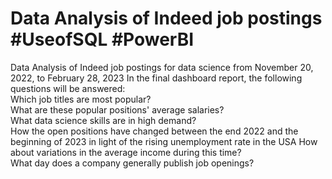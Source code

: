 # Data Analysis of Indeed job postings  #UseofSQL #PowerBI
Data Analysis of Indeed job postings for data science from November 20, 2022, to February 28, 2023 
In the final dashboard report, the following questions will be answered:  
Which job titles  are most popular?  
What are these popular positions' average salaries?  
What data science skills are in high demand?   
How the open positions have changed between the end 2022 and  the beginning of 2023 in light of the rising unemployment rate in the USA  How about variations in the average income during this time?   
What day does a company generally publish job openings?
